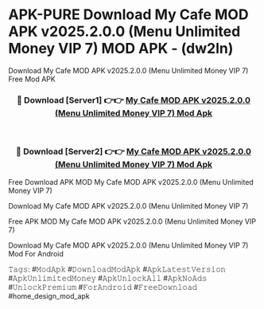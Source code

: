 # APK-PURE Download My Cafe MOD APK v2025.2.0.0 (Menu Unlimited Money VIP 7) MOD APK - (dw2ln)
Download My Cafe MOD APK v2025.2.0.0 (Menu Unlimited Money VIP 7) Free Mod APK

<div align="center">
<h3>🔴 Download [Server1] 👉👉 <a href="https://apk-comot.site?title=My_Cafe_MOD_APK_v2025.2.0.0_(Menu_Unlimited_Money_VIP_7)">My Cafe MOD APK v2025.2.0.0 (Menu Unlimited Money VIP 7) Mod Apk</a></h3><br>

<h3>🔴 Download [Server2] 👉👉 <a href="https://apk-comot.site?title=My_Cafe_MOD_APK_v2025.2.0.0_(Menu_Unlimited_Money_VIP_7)">My Cafe MOD APK v2025.2.0.0 (Menu Unlimited Money VIP 7) Mod Apk</a></h3>
</div>


Free Download APK MOD My Cafe MOD APK v2025.2.0.0 (Menu Unlimited Money VIP 7)

Download My Cafe MOD APK v2025.2.0.0 (Menu Unlimited Money VIP 7) 

Free APK MOD My Cafe MOD APK v2025.2.0.0 (Menu Unlimited Money VIP 7) 

Download My Cafe MOD APK v2025.2.0.0 (Menu Unlimited Money VIP 7) Mod For Android

𝚃𝚊𝚐𝚜: #𝙼𝚘𝚍𝙰𝚙𝚔 #𝙳𝚘𝚠𝚗𝚕𝚘𝚊𝚍𝙼𝚘𝚍𝙰𝚙𝚔 #𝙰𝚙𝚔𝙻𝚊𝚝𝚎𝚜𝚝𝚅𝚎𝚛𝚜𝚒𝚘𝚗 #𝙰𝚙𝚔𝚄𝚗𝚕𝚒𝚖𝚒𝚝𝚎𝚍𝙼𝚘𝚗𝚎𝚢 #𝙰𝚙𝚔𝚄𝚗𝚕𝚘𝚌𝚔𝙰𝚕𝚕 #𝙰𝚙𝚔𝙽𝚘𝙰𝚍𝚜 #𝚄𝚗𝚕𝚘𝚌𝚔𝙿𝚛𝚎𝚖𝚒𝚞𝚖 #𝙵𝚘𝚛𝙰𝚗𝚍𝚛𝚘𝚒𝚍 #𝙵𝚛𝚎𝚎𝙳𝚘𝚠𝚗𝚕𝚘𝚊𝚍 #home_design_mod_apk
